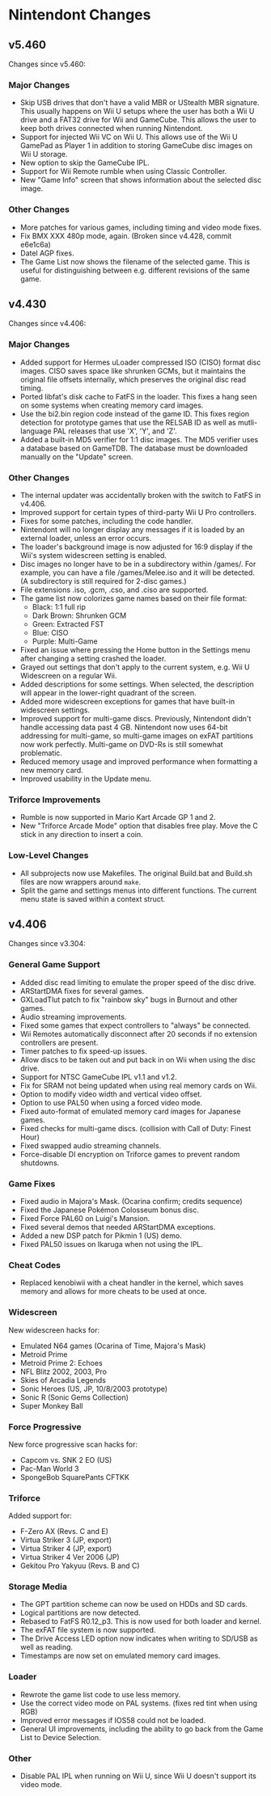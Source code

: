 # Nintendont Changes

## v5.460

Changes since v5.460:

### Major Changes ###

* Skip USB drives that don't have a valid MBR or UStealth MBR signature.
  This usually happens on Wii U setups where the user has both a Wii U drive
  and a FAT32 drive for Wii and GameCube. This allows the user to keep both
  drives connected when running Nintendont.
* Support for injected Wii VC on Wii U. This allows use of the Wii U GamePad
  as Player 1 in addition to storing GameCube disc images on Wii U storage.
* New option to skip the GameCube IPL.
* Support for Wii Remote rumble when using Classic Controller.
* New "Game Info" screen that shows information about the selected disc image.

### Other Changes ###

* More patches for various games, including timing and video mode fixes.
* Fix BMX XXX 480p mode, again. (Broken since v4.428, commit e6e1c6a)
* Datel AGP fixes.
* The Game List now shows the filename of the selected game. This is useful
  for distinguishing between e.g. different revisions of the same game.

## v4.430

Changes since v4.406:

### Major Changes ###

* Added support for Hermes uLoader compressed ISO (CISO) format disc images.
  CISO saves space like shrunken GCMs, but it maintains the original file
  offsets internally, which preserves the original disc read timing.
* Ported libfat's disk cache to FatFS in the loader. This fixes a hang seen
  on some systems when creating memory card images.
* Use the bi2.bin region code instead of the game ID. This fixes region
  detection for prototype games that use the RELSAB ID as well as mutli-language
  PAL releases that use 'X', 'Y', and 'Z'.
* Added a built-in MD5 verifier for 1:1 disc images. The MD5 verifier uses a
  database based on GameTDB. The database must be downloaded manually on the
  "Update" screen.

### Other Changes ###

* The internal updater was accidentally broken with the switch to FatFS
  in v4.406.
* Improved support for certain types of third-party Wii U Pro controllers.
* Fixes for some patches, including the code handler.
* Nintendont will no longer display any messages if it is loaded by an external
  loader, unless an error occurs.
* The loader's background image is now adjusted for 16:9 display if the Wii's
  system widescreen setting is enabled.
* Disc images no longer have to be in a subdirectory within /games/. For example,
  you can have a file /games/Melee.iso and it will be detected. (A subdirectory
  is still required for 2-disc games.)
* File extensions .iso, .gcm, .cso, and .ciso are supported.
* The game list now colorizes game names based on their file format:
  * Black: 1:1 full rip
  * Dark Brown: Shrunken GCM
  * Green: Extracted FST
  * Blue: CISO
  * Purple: Multi-Game
* Fixed an issue where pressing the Home button in the Settings menu after
  changing a setting crashed the loader.
* Grayed out settings that don't apply to the current system, e.g. Wii U
  Widescreen on a regular Wii.
* Added descriptions for some settings. When selected, the description will
  appear in the lower-right quadrant of the screen.
* Added more widescreen exceptions for games that have built-in widescreen settings.
* Improved support for multi-game discs. Previously, Nintendont didn't handle
  accessing data past 4 GB. Nintendont now uses 64-bit addressing for multi-game,
  so multi-game images on exFAT partitions now work perfectly. Multi-game on
  DVD-Rs is still somewhat problematic.
* Reduced memory usage and improved performance when formatting a new memory card.
* Improved usability in the Update menu.

### Triforce Improvements ###

* Rumble is now supported in Mario Kart Arcade GP 1 and 2.
* New "Triforce Arcade Mode" option that disables free play.
  Move the C stick in any direction to insert a coin.

### Low-Level Changes ###

* All subprojects now use Makefiles. The original Build.bat and Build.sh files
  are now wrappers around `make`.
* Split the game and settings menus into different functions. The current menu
  state is saved within a context struct.

## v4.406

Changes since v3.304:

### General Game Support ###

* Added disc read limiting to emulate the proper speed of the disc drive.
* ARStartDMA fixes for several games.
* GXLoadTlut patch to fix "rainbow sky" bugs in Burnout and other games.
* Audio streaming improvements.
* Fixed some games that expect controllers to "always" be connected.
* Wii Remotes automatically disconnect after 20 seconds if no extension controllers are present.
* Timer patches to fix speed-up issues.
* Allow discs to be taken out and put back in on Wii when using the disc drive.
* Support for NTSC GameCube IPL v1.1 and v1.2.
* Fix for SRAM not being updated when using real memory cards on Wii.
* Option to modify video width and vertical video offset.
* Option to use PAL50 when using a forced video mode.
* Fixed auto-format of emulated memory card images for Japanese games.
* Fixed checks for multi-game discs. (collision with Call of Duty: Finest Hour)
* Fixed swapped audio streaming channels.
* Force-disable DI encryption on Triforce games to prevent random shutdowns.

### Game Fixes ###

* Fixed audio in Majora's Mask. (Ocarina confirm; credits sequence)
* Fixed the Japanese Pokémon Colosseum bonus disc.
* Fixed Force PAL60 on Luigi's Mansion.
* Fixed several demos that needed ARStartDMA exceptions.
* Added a new DSP patch for Pikmin 1 (US) demo.
* Fixed PAL50 issues on Ikaruga when not using the IPL.

### Cheat Codes ###

* Replaced kenobiwii with a cheat handler in the kernel, which saves memory and allows for more cheats to be used at once.

### Widescreen ###

New widescreen hacks for:

* Emulated N64 games (Ocarina of Time, Majora's Mask)
* Metroid Prime
* Metroid Prime 2: Echoes
* NFL Blitz 2002, 2003, Pro
* Skies of Arcadia Legends
* Sonic Heroes (US, JP, 10/8/2003 prototype)
* Sonic R (Sonic Gems Collection)
* Super Monkey Ball

### Force Progressive ###

New force progressive scan hacks for:

* Capcom vs. SNK 2 EO (US)
* Pac-Man World 3
* SpongeBob SquarePants CFTKK

### Triforce ###

Added support for:

* F-Zero AX (Revs. C and E)
* Virtua Striker 3 (JP, export)
* Virtua Striker 4 (JP, export)
* Virtua Striker 4 Ver 2006 (JP)
* Gekitou Pro Yakyuu (Revs. B and C)

### Storage Media ###

* The GPT partition scheme can now be used on HDDs and SD cards.
* Logical partitions are now detected.
* Rebased to FatFS R0.12_p3. This is now used for both loader and kernel.
* The exFAT file system is now supported.
* The Drive Access LED option now indicates when writing to SD/USB as well as reading.
* Timestamps are now set on emulated memory card images.

### Loader ###

* Rewrote the game list code to use less memory.
* Use the correct video mode on PAL systems. (fixes red tint when using RGB)
* Improved error messages if IOS58 could not be loaded.
* General UI improvements, including the ability to go back from the Game List to Device Selection.

### Other ###

* Disable PAL IPL when running on Wii U, since Wii U doesn't support its video mode.

